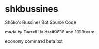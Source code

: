 # shkbussines
Shōko's Bussines Bot Source Code 

made by Darrell Haidar#9636 and 1098team

economy command
beta bot
